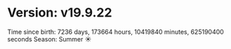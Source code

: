 # Version: v19.9.22
Time since birth: 7236 days, 173664 hours, 10419840 minutes, 625190400 seconds
Season: Summer ☀️

